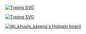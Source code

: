 
[![Typing SVG](https://readme-typing-svg.demolab.com?font=Press+Start+2P&duration=1000&pause=2000&color=F76339&background=FFBAA600&center=true&vCenter=true&width=435&height=200&lines=Hello)](https://git.io/typing-svg)



[![Typing SVG](https://readme-typing-svg.demolab.com?font=Dancing+Script&size=50&pause=1000&color=9D1BF7&center=true&vCenter=true&multiline=true&width=500&height=100&lines=I'am+Khushi+)](https://git.io/typing-svg)



















[![@i_khushi_saxena's Holopin board](https://holopin.me/i_khushi_saxena)](https://holopin.io/@i_khushi_saxena)
